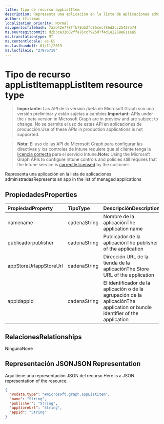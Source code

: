 ```yaml
---
title: Tipo de recurso appListItem
description: Representa una aplicación en la lista de aplicaciones administradas
author: tfitzmac
localization_priority: Normal
ms.openlocfilehash: 7aab42e778ffb78db2fc85cec786d2cc25437b74
ms.sourcegitcommit: d2b3ca32602ffa76cc7925d7f4d1e2258e611ea5
ms.translationtype: MT
ms.contentlocale: es-ES
ms.lasthandoff: 01/11/2019
ms.locfileid: "27876719"
---
```

# <a name="applistitem-resource-type"></a><span data-ttu-id="506c9-103">Tipo de recurso appListItem</span><span class="sxs-lookup"><span data-stu-id="506c9-103">appListItem resource type</span></span>

> <span data-ttu-id="506c9-104">**Importante:** Las API de la versión /beta de Microsoft Graph son una versión preliminar y están sujetas a cambios.</span><span class="sxs-lookup"><span data-stu-id="506c9-104">**Important:** APIs under the / beta version in Microsoft Graph are in preview and are subject to change.</span></span> <span data-ttu-id="506c9-105">No se permite el uso de estas API en aplicaciones de producción.</span><span class="sxs-lookup"><span data-stu-id="506c9-105">Use of these APIs in production applications is not supported.</span></span>

> <span data-ttu-id="506c9-106">**Nota:** El uso de las API de Microsoft Graph para configurar las directivas y los controles de Intune requiere que el cliente tenga la [licencia correcta](https://go.microsoft.com/fwlink/?linkid=839381) para el servicio Intune.</span><span class="sxs-lookup"><span data-stu-id="506c9-106">**Note:** Using the Microsoft Graph APIs to configure Intune controls and policies still requires that the Intune service is [correctly licensed](https://go.microsoft.com/fwlink/?linkid=839381) by the customer.</span></span>

<span data-ttu-id="506c9-107">Representa una aplicación en la lista de aplicaciones administradas</span><span class="sxs-lookup"><span data-stu-id="506c9-107">Represents an app in the list of managed applications</span></span>
## <a name="properties"></a><span data-ttu-id="506c9-108">Propiedades</span><span class="sxs-lookup"><span data-stu-id="506c9-108">Properties</span></span>
|<span data-ttu-id="506c9-109">Propiedad</span><span class="sxs-lookup"><span data-stu-id="506c9-109">Property</span></span>|<span data-ttu-id="506c9-110">Tipo</span><span class="sxs-lookup"><span data-stu-id="506c9-110">Type</span></span>|<span data-ttu-id="506c9-111">Descripción</span><span class="sxs-lookup"><span data-stu-id="506c9-111">Description</span></span>|
|:---|:---|:---|
|<span data-ttu-id="506c9-112">name</span><span class="sxs-lookup"><span data-stu-id="506c9-112">name</span></span>|<span data-ttu-id="506c9-113">cadena</span><span class="sxs-lookup"><span data-stu-id="506c9-113">String</span></span>|<span data-ttu-id="506c9-114">Nombre de la aplicación</span><span class="sxs-lookup"><span data-stu-id="506c9-114">The application name</span></span>|
|<span data-ttu-id="506c9-115">publicador</span><span class="sxs-lookup"><span data-stu-id="506c9-115">publisher</span></span>|<span data-ttu-id="506c9-116">cadena</span><span class="sxs-lookup"><span data-stu-id="506c9-116">String</span></span>|<span data-ttu-id="506c9-117">Publicador de la aplicación</span><span class="sxs-lookup"><span data-stu-id="506c9-117">The publisher of the application</span></span>|
|<span data-ttu-id="506c9-118">appStoreUrl</span><span class="sxs-lookup"><span data-stu-id="506c9-118">appStoreUrl</span></span>|<span data-ttu-id="506c9-119">cadena</span><span class="sxs-lookup"><span data-stu-id="506c9-119">String</span></span>|<span data-ttu-id="506c9-120">Dirección URL de la tienda de la aplicación</span><span class="sxs-lookup"><span data-stu-id="506c9-120">The Store URL of the application</span></span>|
|<span data-ttu-id="506c9-121">appId</span><span class="sxs-lookup"><span data-stu-id="506c9-121">appId</span></span>|<span data-ttu-id="506c9-122">cadena</span><span class="sxs-lookup"><span data-stu-id="506c9-122">String</span></span>|<span data-ttu-id="506c9-123">El identificador de la aplicación o de la agrupación de la aplicación</span><span class="sxs-lookup"><span data-stu-id="506c9-123">The application or bundle identifier of the application</span></span>|

## <a name="relationships"></a><span data-ttu-id="506c9-124">Relaciones</span><span class="sxs-lookup"><span data-stu-id="506c9-124">Relationships</span></span>
<span data-ttu-id="506c9-125">Ninguna</span><span class="sxs-lookup"><span data-stu-id="506c9-125">None</span></span>
## <a name="json-representation"></a><span data-ttu-id="506c9-126">Representación JSON</span><span class="sxs-lookup"><span data-stu-id="506c9-126">JSON Representation</span></span>
<span data-ttu-id="506c9-127">Aquí tiene una representación JSON del recurso.</span><span class="sxs-lookup"><span data-stu-id="506c9-127">Here is a JSON representation of the resource.</span></span>
<!-- {
  "blockType": "resource",
  "@odata.type": "microsoft.graph.appListItem"
}
-->
``` json
{
  "@odata.type": "#microsoft.graph.appListItem",
  "name": "String",
  "publisher": "String",
  "appStoreUrl": "String",
  "appId": "String"
}
```





